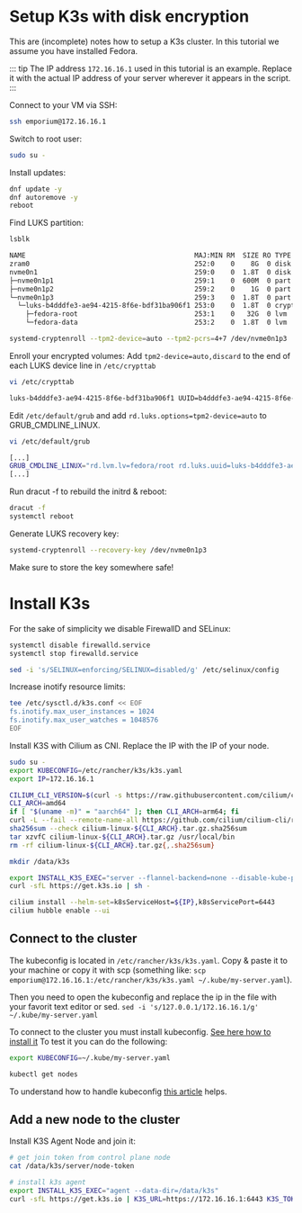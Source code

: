 # Setup K3s with disk encryption

This are (incomplete) notes how to setup a K3s cluster.
In this tutorial we assume you have installed Fedora.

::: tip
The IP address `172.16.16.1` used in this tutorial is an example. Replace it with the actual IP address of your server wherever it appears in the script.
:::

Connect to your VM via SSH:
```bash
ssh emporium@172.16.16.1
```

Switch to root user:
```bash
sudo su -
```

Install updates:
```bash
dnf update -y
dnf autoremove -y
reboot
```

Find LUKS partition:
```bash
lsblk
```

```bash
NAME                                          MAJ:MIN RM  SIZE RO TYPE  MOUNTPOINTS
zram0                                         252:0    0    8G  0 disk  [SWAP]
nvme0n1                                       259:0    0  1.8T  0 disk
├─nvme0n1p1                                   259:1    0  600M  0 part  /boot/efi
├─nvme0n1p2                                   259:2    0    1G  0 part  /boot
└─nvme0n1p3                                   259:3    0  1.8T  0 part
  └─luks-b4dddfe3-ae94-4215-8f6e-bdf31ba906f1 253:0    0  1.8T  0 crypt
    ├─fedora-root                             253:1    0   32G  0 lvm   /
    └─fedora-data                             253:2    0  1.8T  0 lvm   /data
```

```bash
systemd-cryptenroll --tpm2-device=auto --tpm2-pcrs=4+7 /dev/nvme0n1p3
```

Enroll your encrypted volumes:
Add `tpm2-device=auto,discard` to the end of each LUKS device line in `/etc/crypttab`
```bash
vi /etc/crypttab
```
```bash
luks-b4dddfe3-ae94-4215-8f6e-bdf31ba906f1 UUID=b4dddfe3-ae94-4215-8f6e-bdf31ba906f1 - tpm2-device=auto,discard
```


Edit `/etc/default/grub` and add `rd.luks.options=tpm2-device=auto` to GRUB_CMDLINE_LINUX.
```bash
vi /etc/default/grub
```

```bash
[...]
GRUB_CMDLINE_LINUX="rd.lvm.lv=fedora/root rd.luks.uuid=luks-b4dddfe3-ae94-4215-8f6e-bdf31ba906f1 rd.luks.options=tpm2-device=auto rhgb quiet"
[...]

```

Run dracut -f to rebuild the initrd & reboot:
```bash
dracut -f
systemctl reboot
```


Generate LUKS recovery key:
```bash
systemd-cryptenroll --recovery-key /dev/nvme0n1p3
```
Make sure to store the key somewhere safe!


# Install K3s

For the sake of simplicity we disable FirewallD and SELinux:
```bash
systemctl disable firewalld.service
systemctl stop firewalld.service

sed -i 's/SELINUX=enforcing/SELINUX=disabled/g' /etc/selinux/config
```

Increase inotify resource limits:
```bash
tee /etc/sysctl.d/k3s.conf << EOF
fs.inotify.max_user_instances = 1024
fs.inotify.max_user_watches = 1048576
EOF
```

Install K3S with Cilium as CNI.
Replace the IP with the IP of your node.

```bash
sudo su -
export KUBECONFIG=/etc/rancher/k3s/k3s.yaml
export IP=172.16.16.1

CILIUM_CLI_VERSION=$(curl -s https://raw.githubusercontent.com/cilium/cilium-cli/master/stable.txt)
CLI_ARCH=amd64
if [ "$(uname -m)" = "aarch64" ]; then CLI_ARCH=arm64; fi
curl -L --fail --remote-name-all https://github.com/cilium/cilium-cli/releases/download/${CILIUM_CLI_VERSION}/cilium-linux-${CLI_ARCH}.tar.gz{,.sha256sum}
sha256sum --check cilium-linux-${CLI_ARCH}.tar.gz.sha256sum
tar xzvfC cilium-linux-${CLI_ARCH}.tar.gz /usr/local/bin
rm -rf cilium-linux-${CLI_ARCH}.tar.gz{,.sha256sum}

mkdir /data/k3s

export INSTALL_K3S_EXEC="server --flannel-backend=none --disable-kube-proxy --disable-network-policy --disable-cloud-controller --disable=traefik --disable=servicelb --bind-address=${IP} --advertise-address=${IP} --data-dir=/data/k3s"
curl -sfL https://get.k3s.io | sh -

cilium install --helm-set=k8sServiceHost=${IP},k8sServicePort=6443
cilium hubble enable --ui
```

## Connect to the cluster

The kubeconfig is located in `/etc/rancher/k3s/k3s.yaml`.
Copy & paste it to your machine or copy it with scp (something like: `scp emporium@172.16.16.1:/etc/rancher/k3s/k3s.yaml ~/.kube/my-server.yaml`).

Then you need to open the kubeconfig and replace the ip in the file with your favorit text editor or sed.
```sed -i 's/127.0.0.1/172.16.16.1/g' ~/.kube/my-server.yaml```

To connect to the cluster you must install kubeconfig. [See here how to install it](https://kubectl.docs.kubernetes.io/)
To test it you can do the following:

```bash
export KUBECONFIG=~/.kube/my-server.yaml

kubectl get nodes
```

To understand how to handle kubeconfig [this article](https://kubernetes.io/docs/concepts/configuration/organize-cluster-access-kubeconfig/) helps.


## Add a new node to the cluster


Install K3S Agent Node and join it:
```bash
# get join token from control plane node
cat /data/k3s/server/node-token
```

```bash
# install k3s agent
export INSTALL_K3S_EXEC="agent --data-dir=/data/k3s"
curl -sfL https://get.k3s.io | K3S_URL=https://172.16.16.1:6443 K3S_TOKEN={TOKEN} sh -
```